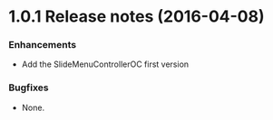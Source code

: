 
1.0.1 Release notes (2016-04-08)
=============================================================

### Enhancements

* Add the SlideMenuControllerOC first version

### Bugfixes

* None.




